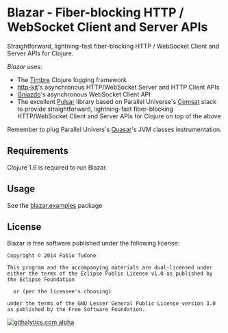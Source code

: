 # Blazar - Fiber-blocking HTTP / WebSocket Client and Server APIs

Straightforward, lightning-fast fiber-blocking HTTP / WebSocket Client and Server APIs for Clojure.

*Blazar* uses:

- The [Timbre](https://github.com/ptaoussanis/timbre) Clojure logging framework
- [http-kit](http://http-kit.org/)'s asynchronous HTTP/WebSocket Server and HTTP Client APIs
- [Gniazdo](https://github.com/stylefruits/gniazdo)'s asynchronous WebSocket Client API
- The excellent [Pulsar](https://github.com/puniverse/pulsar) library based on Parallel Universe's [Comsat](https://github.com/puniverse/comsat) stack to provide straightforward, lightning-fast fiber-blocking HTTP/WebSocket Client and Server APIs for Clojure on top of the above

Remember to plug Parallel Univers's [Quasar](https://github.com/puniverse/quasar)'s JVM classes instrumentation.

## Requirements

Clojure 1.6 is required to run Blazar.

## Usage

See the [blazar.examples](../blob/master/src/blazar/examples) package

## License

Blazar is free software published under the following license:

```
Copyright © 2014 Fabio Tudone

This program and the accompanying materials are dual-licensed under
either the terms of the Eclipse Public License v1.0 as published by
the Eclipse Foundation

  or (per the licensee's choosing)

under the terms of the GNU Lesser General Public License version 3.0
as published by the Free Software Foundation.
```

[![githalytics.com alpha](https://cruel-carlota.gopagoda.com/6f172ebdf11f5b084127c9470cc7c887 "githalytics.com")](http://githalytics.com/dreamtimecircles/blazar)